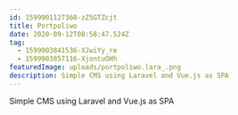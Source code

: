 ```yaml
---
id: 1599901127360-zZ5GTZcjt
title: Portpoliwo
date: 2020-09-12T08:58:47.524Z
tag:
  - 1599903841536-XJwiYy_re
  - 1599903857116-XjontuOHh
featuredImage: uploads/portpoliwo.lara_.png
description: Simple CMS using Laravel and Vue.js as SPA
---
```

Simple CMS using Laravel and Vue.js as SPA